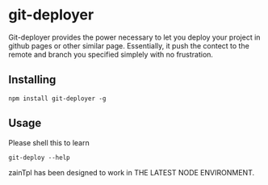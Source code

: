 
git-deployer
=============

Git-deployer provides the power necessary to let you deploy your project in github pages or other similar page. Essentially, it push the contect to the remote and branch you specified simplely with no frustration.

Installing
----------

```shell
npm install git-deployer -g
```

Usage
-----

Please shell this to learn
```shell
git-deploy --help
```


zainTpl has been designed to work in THE LATEST NODE ENVIRONMENT.